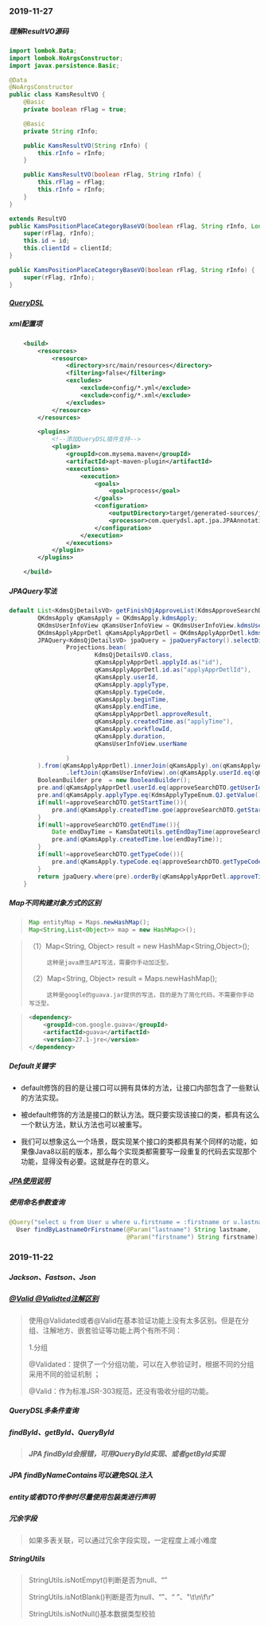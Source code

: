 ### 2019-11-27

##### 理解ResultVO源码

```java
import lombok.Data;
import lombok.NoArgsConstructor;
import javax.persistence.Basic;

@Data
@NoArgsConstructor
public class KamsResultVO {
    @Basic
    private boolean rFlag = true;

    @Basic
    private String rInfo;

    public KamsResultVO(String rInfo) {
        this.rInfo = rInfo;
    }

    public KamsResultVO(boolean rFlag, String rInfo) {
        this.rFlag = rFlag;
        this.rInfo = rInfo;
    }
}
```

```java
extends ResultVO
public KamsPositionPlaceCategoryBaseVO(boolean rFlag, String rInfo, Long id, String clientId) {
    super(rFlag, rInfo);
    this.id = id;
    this.clientId = clientId;
}

public KamsPositionPlaceCategoryBaseVO(boolean rFlag, String rInfo) {
	super(rFlag, rInfo);
}
```

##### [QueryDSL](https://blog.csdn.net/phapha1996/article/details/83614975)

##### xml配置项

```xml
    <build>
        <resources>
            <resource>
                <directory>src/main/resources</directory>
                <filtering>false</filtering>
                <excludes>
                    <exclude>config/*.yml</exclude>
                    <exclude>config/*.xml</exclude>
                </excludes>
            </resource>
        </resources>

        <plugins>
            <!--添加QueryDSL插件支持-->
            <plugin>
                <groupId>com.mysema.maven</groupId>
                <artifactId>apt-maven-plugin</artifactId>
                <executions>
                    <execution>
                        <goals>
                            <goal>process</goal>
                        </goals>
                        <configuration>
                            <outputDirectory>target/generated-sources/java</outputDirectory>
                            <processor>com.querydsl.apt.jpa.JPAAnnotationProcessor</processor>
                        </configuration>
                    </execution>
                </executions>
            </plugin>
        </plugins>

    </build>
```

##### JPAQuery写法

```java
default List<KdmsQjDetailsVO> getFinishQjApproveList(KdmsApproveSearchDTO approveSearchDTO){
        QKdmsApply qKamsApply = QKdmsApply.kdmsApply;
        QKdmsUserInfoView qKamsUserInfoView = QKdmsUserInfoView.kdmsUserInfoView;
        QKdmsApplyApprDetl qKamsApplyApprDetl = QKdmsApplyApprDetl.kdmsApplyApprDetl;
        JPAQuery<KdmsQjDetailsVO> jpaQuery = jpaQueryFactory().selectDistinct(
                Projections.bean(
                        KdmsQjDetailsVO.class,
                        qKamsApplyApprDetl.applyId.as("id"),
                        qKamsApplyApprDetl.id.as("applyApprDetlId"),
                        qKamsApply.userId,
                        qKamsApply.applyType,
                        qKamsApply.typeCode,
                        qKamsApply.beginTime,
                        qKamsApply.endTime,
                        qKamsApplyApprDetl.approveResult,
                        qKamsApply.createdTime.as("applyTime"),
                        qKamsApply.workflowId,
                        qKamsApply.duration,
                        qKamsUserInfoView.userName

                )
        ).from(qKamsApplyApprDetl).innerJoin(qKamsApply).on(qKamsApplyApprDetl.applyId.eq(qKamsApply.id))
                .leftJoin(qKamsUserInfoView).on(qKamsApply.userId.eq(qKamsUserInfoView.userId));
        BooleanBuilder pre  = new BooleanBuilder();
        pre.and(qKamsApplyApprDetl.userId.eq(approveSearchDTO.getUserId()));
        pre.and(qKamsApply.applyType.eq(KdmsApplyTypeEnum.QJ.getValue()));
        if(null!=approveSearchDTO.getStartTime()){
            pre.and(qKamsApply.createdTime.goe(approveSearchDTO.getStartTime()));
        }
        if(null!=approveSearchDTO.getEndTime()){
            Date endDayTime = KamsDateUtils.getEndDayTime(approveSearchDTO.getEndTime());
            pre.and(qKamsApply.createdTime.loe(endDayTime));
        }
        if(null!=approveSearchDTO.getTypeCode()){
            pre.and(qKamsApply.typeCode.eq(approveSearchDTO.getTypeCode()));
        }
        return jpaQuery.where(pre).orderBy(qKamsApplyApprDetl.approveTime.desc()).fetch();
    }
```

##### Map不同构建对象方式的区别

> ```java
> Map entityMap = Maps.newHashMap();
> Map<String,List<Object>> map = new HashMap<>();
> ```

> （1）Map<String, Object> result = new HashMap<String,Object>();
>
>          这种是java原生API写法，需要你手动加泛型。
>
> （2）Map<String, Object> result = Maps.newHashMap();
>
>          这种是google的guava.jar提供的写法，目的是为了简化代码，不需要你手动写泛型。

> ```xml
> <dependency>
>     <groupId>com.google.guava</groupId>
>     <artifactId>guava</artifactId>
>     <version>27.1-jre</version>
> </dependency>
> ```

##### Default关键字

- default修饰的目的是让接口可以拥有具体的方法，让接口内部包含了一些默认的方法实现。

- 被default修饰的方法是接口的默认方法。既只要实现该接口的类，都具有这么一个默认方法，默认方法也可以被重写。
- 我们可以想象这么一个场景，既实现某个接口的类都具有某个同样的功能，如果像Java8以前的版本，那么每个实现类都需要写一段重复的代码去实现那个功能，显得没有必要。这就是存在的意义。

##### [JPA使用说明](https://blog.csdn.net/tianyaleixiaowu/article/details/72983358)

##### 使用命名参数查询

```java
@Query("select u from User u where u.firstname = :firstname or u.lastname = :lastname")
  User findByLastnameOrFirstname(@Param("lastname") String lastname,
                                 @Param("firstname") String firstname);
```

### 2019-11-22

##### Jackson、Fastson、Json

##### [@Valid @Validted注解区别](https://blog.csdn.net/qq_27680317/article/details/79970590)

>  使用@Validated或者@Valid在基本验证功能上没有太多区别。但是在分组、注解地方、嵌套验证等功能上两个有所不同： 
>
>  1.分组
>
>  @Validated：提供了一个分组功能，可以在入参验证时，根据不同的分组采用不同的验证机制 ；
>
>  @Valid：作为标准JSR-303规范，还没有吸收分组的功能。 

##### QueryDSL多条件查询

#####  findById、getById、QueryById

> ##### JPA findById会报错，可用QueryById实现、或者getById实现

##### JPA findByNameContains可以避免SQL注入

##### entity或者DTO传参时尽量使用包装类进行声明

##### 冗余字段

> 如果多表关联，可以通过冗余字段实现，一定程度上减小难度

##### StringUtils

> StringUtils.isNotEmpyt()判断是否为null、“” 
>
> StringUtils.isNotBlank()判断是否为null、“”、“   ”、"\t\n\f\r"
>
> StringUtils.isNotNull()基本数据类型校验

